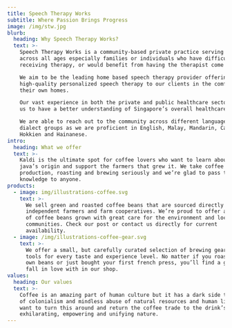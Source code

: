 ```yaml
---
title: Speech Therapy Works
subtitle: Where Passion Brings Progress
image: /img/stw.jpg
blurb:
  heading: Why Speech Therapy Works?
  text: >-
    Speech Therapy Works is a community-based private practice serving clients
    across all ages especially families or individuals who have difficulty
    receiving therapy, or would benefit from having the therapist come to them.

    We aim to be the leading home based speech therapy provider offering
    high-quality personalized speech therapy to our clients in the comfort of
    their own homes.

    Our vast experience in both the private and public healthcare sector allows
    us to have a better understanding of Singapore’s overall healthcare system.

    We are able to reach out to the community across different language and
    dialect groups as we are proficient in English, Malay, Mandarin, Cantonese,
    Hokkien and Hainanese.
intro:
  heading: What we offer
  text: >-
    Kaldi is the ultimate spot for coffee lovers who want to learn about their
    java’s origin and support the farmers that grew it. We take coffee
    production, roasting and brewing seriously and we’re glad to pass that
    knowledge to anyone.
products:
  - image: img/illustrations-coffee.svg
    text: >-
      We sell green and roasted coffee beans that are sourced directly from
      independent farmers and farm cooperatives. We’re proud to offer a variety
      of coffee beans grown with great care for the environment and local
      communities. Check our post or contact us directly for current
      availability.
  - image: /img/illustrations-coffee-gear.svg
    text: >-
      We offer a small, but carefully curated selection of brewing gear and
      tools for every taste and experience level. No matter if you roast your
      own beans or just bought your first french press, you’ll find a gadget to
      fall in love with in our shop.
values:
  heading: Our values
  text: >-
    Coffee is an amazing part of human culture but it has a dark side too – one
    of colonialism and mindless abuse of natural resources and human lives. We
    want to turn this around and return the coffee trade to the drink’s
    exhilarating, empowering and unifying nature.
---
```


